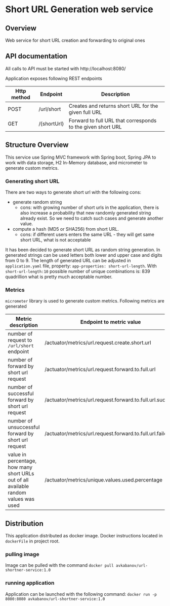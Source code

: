 # Short URL Generation web service

## Overview
Web service for short URL creation and forwarding to original ones

## API documentation
All calls to API must be started with http://localhost:8080/

Application exposes following REST endpoints

| Http method | Endpoint               |  Description                                                  |                      
|-------------|------------------------|---------------------------------------------------------------|
| POST        | /url/short             | Creates and returns short URL for the given full URL          |
| GET         | /{shortUrl}            | Forward to full URL that corresponds to the given short URL   |

## Structure Overview
This service use Spring MVC framework with Spring boot, Spring JPA to work with data storage, H2 In-Memory
database, and micrometer to generate custom metrics.  

### Generating short URL
There are two ways to generate short url with the following cons: 
 - generate random string
    - cons: with growing number of short urls in the application, there is also increase a probability that new 
    randomly generated string already exist. So we need to catch such cases and generate another value.
 - compute a hash (MD5 or SHA256) from short URL.
    - cons: if different users enters the same URL - they will get same short URL, what is not acceptable
 
It has been decided to generate short URL as random string generation. In generated strings can be used letters both
lower and upper case and digits from 0 to 9. The length of generated URL can be adjusted in `application.yaml` file,
property: `app-properties: short-url-length`. With `short-url-length:10` possible number of unique combinations
is: 839 quadrillion what is pretty much acceptable number. 

### Metrics
`micrometer` library is used to generate custom metrics. Following metrics are generated

| Metric description                                                                     | Endpoint to metric value                                  |
|----------------------------------------------------------------------------------------|-----------------------------------------------------------|
| number of request to `/url/short` endpoint                                             | /actuator/metrics/url.request.create.short.url            |
| number of forward by short url request                                                 | /actuator/metrics/url.request.forward.to.full.url         |
| number of successful forward by short url request                                      | /actuator/metrics/url.request.forward.to.full.url.success |
| number of unsuccessful forward by short url request                                    | /actuator/metrics/url.request.forward.to.full.url.failed  |
| value in percentage, how many short URLs out of all available random values was used   | /actuator/metrics/unique.values.used.percentage           |

## Distribution
This application distributed as docker image. Docker instructions located in `dockerFile` in project root.

### pulling image 
Image can be pulled with the command `docker pull avkabanov/url-shortner-service:1.0`

### running application
Application can be launched with the following command: `docker run -p 8080:8080 avkabanov/url-shortner-service:1.0`